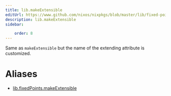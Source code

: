 ```yaml
---
title: lib.makeExtensible
editUrl: https://www.github.com/nixos/nixpkgs/blob/master/lib/fixed-points.nix#L151C48
description: lib.makeExtensible
sidebar:

    order: 8
---
```


Same as `makeExtensible` but the name of the extending attribute is
customized.


# Aliases

- [lib.fixedPoints.makeExtensible](reference/lib/fixedPoints/lib-fixedPoints-makeExtensible)


